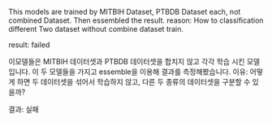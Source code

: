 This models are trained by MITBIH Dataset, PTBDB Dataset each, not combined Dataset.
Then essembled the result.
reason: How to classification different Two dataset without combine dataset train.

result: failed 

이모델들은 MITBIH 데이터셋과 PTBDB 데이터셋을 합치지 않고 각각 학습 시킨 모델입니다.
이 두 모델들을 가지고 essemble을 이용해 결과를 측정해봤습니다.
이유: 어떻게 하면 두 데이터셋을 섞어서 학습하지 않고, 다른 두 종류의 데이터셋을 구분할 수 있을까?

결과: 실패

